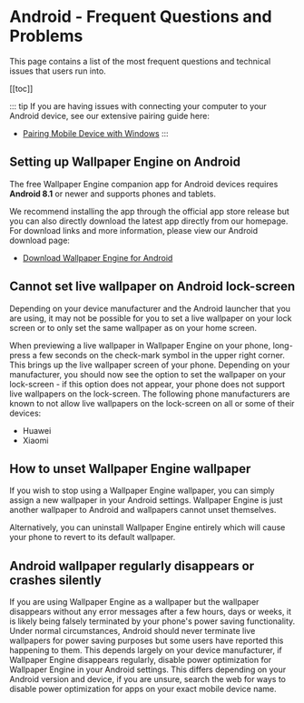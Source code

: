 # Android - Frequent Questions and Problems

This page contains a list of the most frequent questions and technical issues that users run into.

[[toc]]

::: tip
If you are having issues with connecting your computer to your Android device, see our extensive pairing guide here:

* [Pairing Mobile Device with Windows](/mobile/pairing.html)
:::

## Setting up Wallpaper Engine on Android

The free Wallpaper Engine companion app for Android devices requires **Android 8.1** or newer and supports phones and tablets.

We recommend installing the app through the official app store release but you can also directly download the latest app directly from our homepage. For download links and more information, please view our Android download page:

* [Download Wallpaper Engine for Android](https://www.wallpaperengine.io/android/)

## Cannot set live wallpaper on Android lock-screen

Depending on your device manufacturer and the Android launcher that you are using, it may not be possible for you to set a live wallpaper on your lock screen or to only set the same wallpaper as on your home screen.

When previewing a live wallpaper in Wallpaper Engine on your phone, long-press a few seconds on the check-mark symbol in the upper right corner. This brings up the live wallpaper screen of your phone. Depending on your manufacturer, you should now see the option to set the wallpaper on your lock-screen - if this option does not appear, your phone does not support live wallpapers on the lock-screen. The following phone manufacturers are known to not allow live wallpapers on the lock-screen on all or some of their devices:

* Huawei
* Xiaomi

## How to unset Wallpaper Engine wallpaper

If you wish to stop using a Wallpaper Engine wallpaper, you can simply assign a new wallpaper in your Android settings. Wallpaper Engine is just another wallpaper to Android and wallpapers cannot unset themselves.

Alternatively, you can uninstall Wallpaper Engine entirely which will cause your phone to revert to its default wallpaper.

## Android wallpaper regularly disappears or crashes silently

If you are using Wallpaper Engine as a wallpaper but the wallpaper disappears without any error messages after a few hours, days or weeks, it is likely being falsely terminated by your phone's power saving functionality. Under normal circumstances, Android should never terminate live wallpapers for power saving purposes but some users have reported this happening to them. This depends largely on your device manufacturer, if Wallpaper Engine disappears regularly, disable power optimization for Wallpaper Engine in your Android settings. This differs depending on your Android version and device, if you are unsure, search the web for ways to disable power optimization for apps on your exact mobile device name.